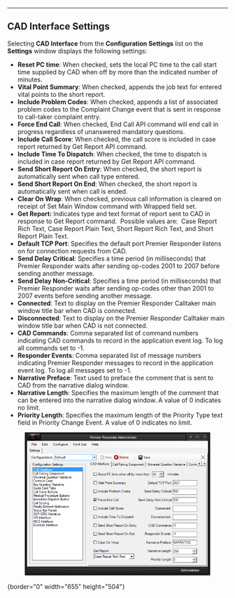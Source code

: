   ----------------------------
  **CAD Interface Settings**
  ----------------------------

Selecting **CAD Interface** from the **Configuration Settings** list on
the **Settings** window displays the following settings:

-   **Reset PC time**: When checked, sets the local PC time to the call
    start time supplied by CAD when off by more than the indicated
    number of minutes.
-   **Vital Point Summary**: When checked, appends the job text for
    entered vital points to the short report.
-   **Include Problem Codes**: When checked, appends a list of
    associated problem codes to the Complaint Change event that is sent
    in response to call-taker complaint entry.
-   **Force End Call**: When checked, End Call API command will end call
    in progress regardless of unanswered mandatory questions.
-   **Include Call Score**: When checked, the call score is included in
    case report returned by Get Report API command.
-   **Include Time To Dispatch**: When checked, the time to dispatch is
    included in case report returned by Get Report API command.
-   **Send Short Report On Entry**: When checked, the short report is
    automatically sent when call type entered.
-   **Send Short Report On End**: When checked, the short report is
    automatically sent when call is ended.
-   **Clear On Wrap**: When checked, previous call information is
    cleared on receipt of Set Main Window command with Wrapped field
    set.
-   **Get Report:** Indicates type and text format of report sent to CAD
    in response to Get Report command.  Possible values are:  Case
    Report Rich Text, Case Report Plain Text, Short Report Rich Text,
    and Short Report Plain Text.
-   **Default TCP Port**: Specifies the default port Premier Responder
    listens on for connection requests from CAD.
-   **Send Delay Critical**: Specifies a time period (in milliseconds)
    that Premier Responder waits after sending op-codes 2001 to 2007
    before sending another message.
-   **Send Delay Non-Critical**: Specifies a time period (in
    milliseconds) that Premier Responder waits after sending op-codes
    other than 2001 to 2007 events before sending another message.
-   **Connected**: Text to display on the Premier Responder Calltaker
    main window title bar when CAD is connected.
-   **Disconnected**: Text to display on the Premier Responder Calltaker
    main window title bar when CAD is not connected.
-   **CAD Commands**: Comma separated list of command numbers indicating
    CAD commands to record in the application event log. To log all
    commands set to -1.
-   **Responder Events**: Comma separated list of message numbers
    indicating Premier Responder messages to record in the application
    event log. To log all messages set to -1.
-   **Narrative Preface**: Text used to preface the comment that is sent
    to CAD from the narrative dialog window.
-   **Narrative Length**: Specifies the maximum length of the comment
    that can be entered into the narrative dialog window. A value of 0
    indicates no limit.
-   **Priority Length**: Specifies the maximum length of the Priority
    Type text field in Priority Change Event. A value of 0 indicates no
    limit.

<figure><img src=".gitbook/assets/CAD Interface Settings_files/Image001.png" alt=""><figcaption></figcaption></figure>{border="0"
width="655" height="504"}
